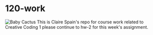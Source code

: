 # 120-work
![Baby Cactus](Users/claire/Coding/120-work/hw-2/Cactus-logo.png)
This is Claire Spain's repo for course work related to Creative Coding 1 please continue to hw-2 for this week's assignment.
